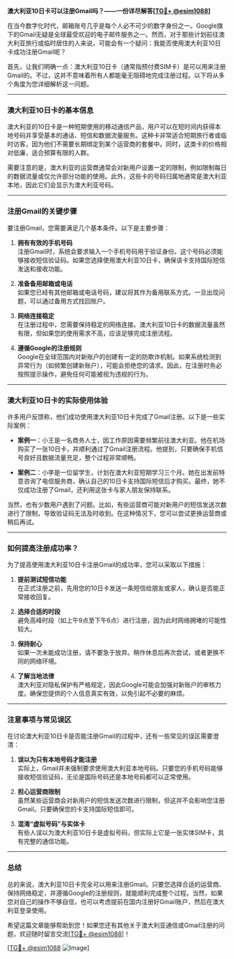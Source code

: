**澳大利亚10日卡可以注册Gmail吗？——一份详尽解答[[TG💪+ @esim1088](https://t.me/s/esim1088)]**

在当今数字化时代，邮箱账号几乎是每个人必不可少的数字身份之一。Google旗下的Gmail无疑是全球最受欢迎的电子邮件服务之一。然而，对于那些计划前往澳大利亚旅行或临时居住的人来说，可能会有一个疑问：我能否使用澳大利亚10日卡成功注册Gmail呢？

首先，让我们明确一点：澳大利亚10日卡（通常指预付费SIM卡）是可以用来注册Gmail的。不过，这并不意味着所有人都能毫无阻碍地完成注册过程。以下将从多个角度为您详细解析这一问题。

---

### **澳大利亚10日卡的基本信息**
澳大利亚的10日卡是一种短期使用的移动通信产品，用户可以在短时间内获得本地号码并享受基本的通话、短信和数据流量服务。这种卡非常适合短期旅行者或临时访客，因为他们不需要长期绑定到某个运营商的套餐中。同时，这类卡的价格相对低廉，适合预算有限的人群。

需要注意的是，澳大利亚的运营商通常会对新用户设置一定的限制，例如限制每日的数据流量或仅允许部分功能的使用。此外，这些卡的号码归属地通常是澳大利亚本地，因此它们会显示为澳大利亚号码。

---

### **注册Gmail的关键步骤**
要注册Gmail，您需要满足几个基本条件。以下是主要步骤：

1. **拥有有效的手机号码**  
   注册Gmail时，系统会要求输入一个手机号码用于验证身份。这个号码必须能够接收短信验证码。如果您选择使用澳大利亚10日卡，确保该卡支持国际短信发送和接收功能。

2. **准备备用邮箱或电话**  
   如果您已经有其他邮箱或电话号码，建议将其作为备用联系方式。一旦出现问题，可以通过备用方式找回账户。

3. **网络连接稳定**  
   在注册过程中，您需要保持稳定的网络连接。澳大利亚10日卡的数据流量虽然有限，但如果您的使用需求不高，应该足够完成注册流程。

4. **遵循Google的注册规则**  
   Google在全球范围内对新账户的创建有一定的防欺诈机制。如果系统检测到异常行为（如频繁创建新账户），可能会拒绝您的请求。因此，在注册时务必按照提示操作，避免任何可能被视为违规的行为。

---

### **澳大利亚10日卡的实际使用体验**
许多用户反馈称，他们成功使用澳大利亚10日卡完成了Gmail注册。以下是一些实际案例：

- **案例一**：小王是一名商务人士，因工作原因需要频繁前往澳大利亚。他在机场购买了一张10日卡，并顺利通过了Gmail注册流程。他提到，只要确保手机信号良好且数据流量充足，整个过程非常顺畅。

- **案例二**：小李是一位留学生，计划在澳大利亚短期学习三个月。她在出发前特意咨询了电信服务商，确认自己的10日卡支持国际短信后才购买。最终，她不仅成功注册了Gmail，还利用这张卡与家人朋友保持联系。

当然，也有少数用户遇到了问题。比如，有些运营商可能对新用户的短信发送次数进行了限制，导致验证码无法及时收到。在这种情况下，您可以尝试更换运营商或稍后再试。

---

### **如何提高注册成功率？**
为了提高使用澳大利亚10日卡注册Gmail的成功率，您可以采取以下措施：

1. **提前测试短信功能**  
   在正式注册之前，先用您的10日卡发送一条短信给朋友或家人，确认是否能正常接收回复。

2. **选择合适的时段**  
   避免高峰时段（如上午9点至下午6点）进行注册，因为此时网络拥堵的可能性较大。

3. **保持耐心**  
   如果一次未能成功注册，请不要急于放弃。稍作休息后再次尝试，或者更换不同的网络环境。

4. **了解当地法律**  
   澳大利亚对隐私保护有严格规定，因此Google可能会加强对新账户的审核力度。确保您提供的个人信息真实有效，以免引起不必要的麻烦。

---

### **注意事项与常见误区**
在讨论澳大利亚10日卡是否能注册Gmail的过程中，还有一些常见的误区需要澄清：

1. **误以为只有本地号码才能注册**  
   实际上，Gmail并未强制要求使用澳大利亚本地号码。只要您的手机号码能够接收短信验证码，无论是国际号码还是本地号码都可以正常使用。

2. **担心运营商限制**  
   虽然某些运营商会对新用户的短信发送次数进行限制，但这并不会影响您注册Gmail。只要确保您的卡支持国际短信即可。

3. **混淆“虚拟号码”与实体卡**  
   有些人误以为澳大利亚10日卡是虚拟号码，但实际上它是一张实体SIM卡，具有完整的通信功能。

---

### **总结**
总的来说，澳大利亚10日卡完全可以用来注册Gmail。只要您选择合适的运营商、保持网络稳定，并遵循Google的注册规则，就能顺利完成整个过程。当然，如果您对自己的操作不够自信，也可以考虑提前在国内注册好Gmail账户，然后在澳大利亚登录使用。

希望这篇文章能够帮助到您！如果您还有其他关于澳大利亚通信或Gmail注册的问题，欢迎随时留言交流[[TG💪+ @esim1088](https://t.me/s/esim1088)]！

[[TG💪+ @esim1088](https://t.me/s/esim1088) ![Image](https://i.postimg.cc/4NQfJmqS/Snipaste-2025-05-13-00-14-12.png)]